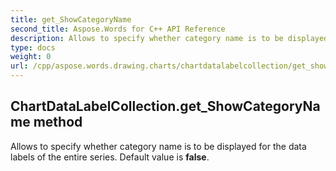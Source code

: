 ```yaml
---
title: get_ShowCategoryName
second_title: Aspose.Words for C++ API Reference
description: Allows to specify whether category name is to be displayed for the data labels of the entire series. Default value is false. 
type: docs
weight: 0
url: /cpp/aspose.words.drawing.charts/chartdatalabelcollection/get_showcategoryname/
---
```

## ChartDataLabelCollection.get_ShowCategoryName method


Allows to specify whether category name is to be displayed for the data labels of the entire series. Default value is **false**.

